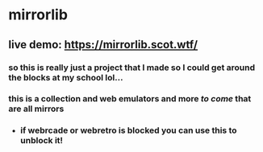 # mirrorlib
## live demo: https://mirrorlib.scot.wtf/
### so this is really just a project that I made so I could get around the blocks at my school lol...
### this is a collection and web emulators and more *to come* that are all mirrors
- ### if webrcade or webretro is blocked you can use this to unblock it!
